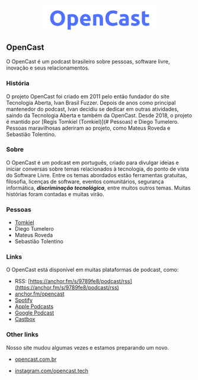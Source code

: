 

<p align="center">
  <a href="https://opencast.com.br" target="_blank">
    <img src="https://raw.githubusercontent.com/OpenCastPodcast/art/main/logo/png/blue.png" width="300">
  </a>
</p>


## OpenCast

O OpenCast é um podcast brasileiro sobre pessoas, software livre, inovação e seus relacionamentos.  



### História

O projeto OpenCast foi criado em 2011 pelo então fundador do site Tecnologia Aberta, Ivan Brasil Fuzzer.
Depois de anos como principal mantenedor do podcast, Ivan decidiu se dedicar em outras atividades, saindo da Tecnologia Aberta e também da OpenCast.
Desde 2018, o projeto é mantido por [Regis Tomkiel (Tomkiel)](# Pessoas) e Diego Tumelero. Pessoas maravilhosas aderiram ao projeto, como Mateus Roveda e Sebastião Tolentino.



### Sobre

O OpenCast é um podcast em português, criado para divulgar ideias e iniciar conversas sobre temas relacionados à tecnologia, do ponto de vista do Software Livre.
Entre os temas abordados estão ferramentas gratuitas, filosofia, licenças de software, eventos comunitários, segurança informática, ***discriminação tecnológica***, entre muitos outros temas.
Muitas histórias foram contadas e muitas virão.



### Pessoas

- [Tomkiel](twitter.com/tomtomkiel)
- Diego Tumelero
- Mateus Roveda
- Sebastião Tolentino



### Links

O OpenCast está disponível em muitas plataformas de podcast, como:

- RSS: [https://anchor.fm/s/9789fe8/podcast/rss](https://anchor.fm/s/9789fe8/podcast/rss)
- [anchor.fm/opencast](https://anchor.fm/opencast)
- [Spotify](https://open.spotify.com/show/6hQvPbkPau4uvLo04Qccw1)
- [Apple Podcasts](https://podcasts.apple.com/us/podcast/opencast/id1458279976)
- [Google Podcast](https://podcasts.google.com/feed/aHR0cHM6Ly9hbmNob3IuZm0vcy85Nzg5ZmU4L3BvZGNhc3QvcnNz)
- [Castbox](https://castbox.fm/channel/opencast-id2057007?country=us)



### Other links

Nosso site mudou algumas vezes e estamos preparando um novo. 

- [opencast.com.br](opencast.com.br)

- [instagram.com/opencast.tech](instagram.com/opencast.tech)

  

